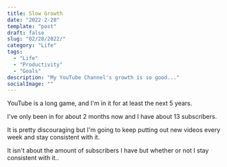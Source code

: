 ```yaml
---
title: Slow Growth
date: "2022-2-28"
template: "post"
draft: false
slug: "02/28/2022/"
category: "Life"
tags:
  - "Life"
  - "Productivity"
  - "Goals"
description: "My YouTube Channel's growth is so good..."
socialImage: ""
---
```


YouTube is a long game, and I'm in it for at least the next 5 years. 

I've only been in for about 2 months now and I have about 13 subscribers.

It is pretty discouraging but I'm going to keep putting out new videos every week and stay consistent with it. 

It isn't about the amount of subscribers I have but whether or not I stay consistent with it..

